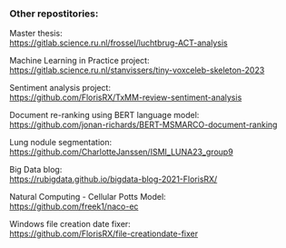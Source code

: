 ### Other repostitories:

Master thesis:  
https://gitlab.science.ru.nl/frossel/luchtbrug-ACT-analysis

Machine Learning in Practice project:  
https://gitlab.science.ru.nl/stanvissers/tiny-voxceleb-skeleton-2023

Sentiment analysis project:  
https://github.com/FlorisRX/TxMM-review-sentiment-analysis

Document re-ranking using BERT language model:  
https://github.com/jonan-richards/BERT-MSMARCO-document-ranking

Lung nodule segmentation:  
https://github.com/CharlotteJanssen/ISMI_LUNA23_group9

Big Data blog:  
https://rubigdata.github.io/bigdata-blog-2021-FlorisRX/

Natural Computing - Cellular Potts Model:  
https://github.com/freek1/naco-ec

Windows file creation date fixer:  
https://github.com/FlorisRX/file-creationdate-fixer
